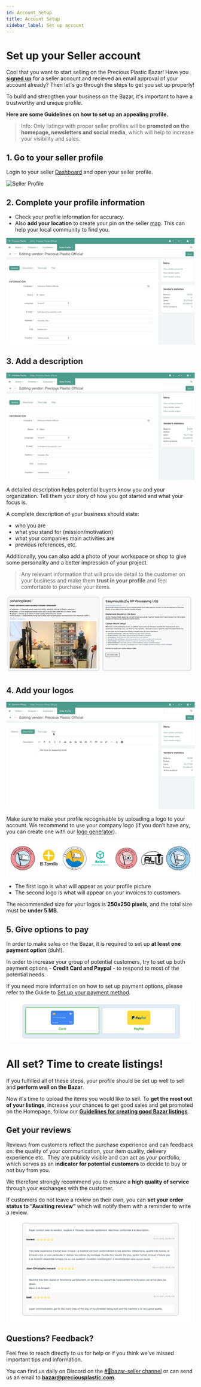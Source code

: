 ```yaml
---
id: Account_Setup
title: Account Setup
sidebar_label: Set up account
---
```


<style>
:root {
  --highlight: #f7b77b;
  --hover: #f7b77b;
}
</style>


# Set up your Seller account

Cool that you want to start selling on the Precious Plastic Bazar! Have you **[signed up](https://bazar.preciousplastic.com/index.php?dispatch=companies.apply_for_vendor)** for a seller account and recieved an email approval of your account already? Then let's go through the steps to get you set up properly!

To build and strengthen your business on the Bazar, it's important to have a trustworthy and unique profile.

**Here are some Guidelines on how to set up an appealing profile.** 

> Info: Only listings with proper seller profiles will be **promoted on the homepage, newsletters and social media**, which will help to increase your visibility and sales.

 ## 1. Go to your seller profile 

Login to your seller [Dashboard](https://bazar.preciousplastic.com/vendor.php?dispatch=auth.login_form&return_url=vendor.php) and open your seller profile.

![Seller Profile](../assets/gif/seller_profile.gif)


 ## 2. Complete your profile information

- Check your profile information for accuracy.
- Also **add your location** to create your pin on the seller
[map](https://bazar.preciousplastic.com/index.php?dispatch=companies.catalog). This can help your local community to find you.

![Check Profile](../assets/gif/seller_map.gif)


 ## 3. Add a description
![Add Description](../assets/gif/Description.gif)

A detailed description helps potential buyers know you and your organization. Tell them your story of how you got started and what your focus is.

A complete description of your business should state: 

* who you are
* what you stand for (mission/motivation)
* what your companies main activities are
* previous references, etc.

Additionally, you can also add a photo of your workspace or shop to give some personality and a better impression of your project.

> Any relevant information that will provide detail to the customer on your business and make them **trust in your profile** and feel comfortable to purchase your items.


![Profile Logo](../assets/Business/bazar-profileguide-5.png)



 ## 4. Add your logos

![Add Logo](../assets/gif/add_logo.gif)

Make sure to make your profile recognisable by uploading a logo to your account. We recommend to use your company logo (if you don’t have any, you can create one with our [logo generator](https://community.preciousplastic.com/academy/universe/yourlogo)).

![Profile Logo](../assets/Business/bazar-profileguide-1.png)

- The first logo is what will appear as your profile picture
- The second logo is what will appear on your invoices to customers

The recommended size for your logos is **250x250 pixels**, and the total size must be **under 5 MB**.

 ## 5. Give options to pay

In order to make sales on the Bazar, it is required to set up **at least one payment option** (duh!).


In order to increase your group of potential customers, try to set up both payment options - **Credit Card and Paypal** - to respond to most of the potential needs.


If you need more information on how to set up payment options, please refer to the Guide to [Set up your payment method](https://community.preciousplastic.com/academy/business/Setup_Payment).

![Profile Logo](../assets/Business/bazar-profileguide-3.png)



# All set? Time to create listings!
If you fulfilled all of these steps, your profile should be set up well to sell and **perform well on the Bazar**. 

Now it's time to upload the items you would like to sell. To **get the most out of your listings**, increase your chances to get good sales and get promoted on the Homepage, follow our [**Guidelines for creating good Bazar listings**](https://community.preciousplastic.com/academy/business/Image_Size_Guidelines).

 ## Get your reviews

Reviews from customers reflect the purchase experience and can feedback on: the quality of your communication, your item quality, delivery experience etc.  They are publicly visible and can act as your portfolio, which serves as an **indicator for potential customers** to decide to buy or not buy from you.

We therefore strongly recommend you to ensure a **high quality of service** through your exchanges with the customer.

If customers do not leave a review on their own, you can **set your order status to “Awaiting review”** which will notify them with a reminder to write a review.  

![Profile Logo](../assets/Business/bazar-profileguide-4.png)

 ## Questions? Feedback?

Feel free to reach directly to us for help or if you think we’ve missed important tips and information.

You can find us daily on Discord on the [#🙌bazar-seller channel](https://discord.gg/2E93VxB3CD) or can send us an email to **bazar@preciousplastic.com**.





